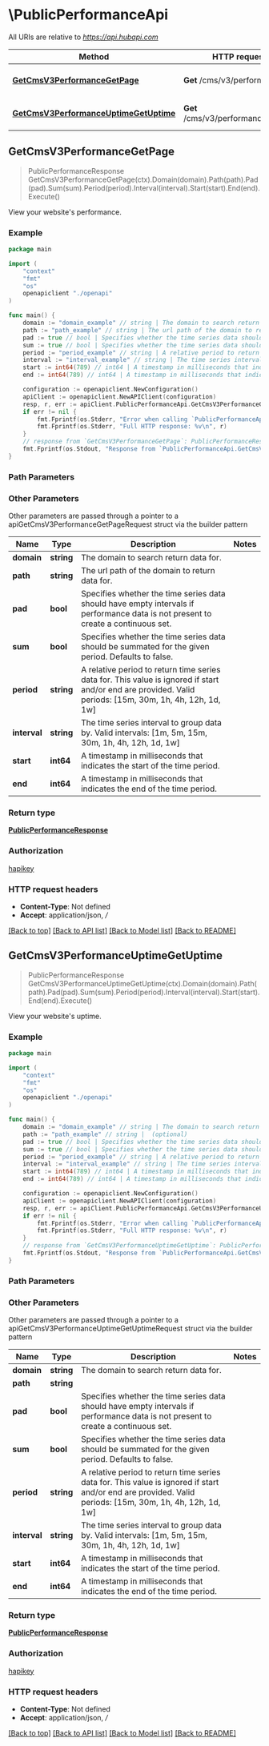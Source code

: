 # \PublicPerformanceApi

All URIs are relative to *https://api.hubapi.com*

Method | HTTP request | Description
------------- | ------------- | -------------
[**GetCmsV3PerformanceGetPage**](PublicPerformanceApi.md#GetCmsV3PerformanceGetPage) | **Get** /cms/v3/performance/ | View your website&#39;s performance.
[**GetCmsV3PerformanceUptimeGetUptime**](PublicPerformanceApi.md#GetCmsV3PerformanceUptimeGetUptime) | **Get** /cms/v3/performance/uptime | View your website&#39;s uptime.



## GetCmsV3PerformanceGetPage

> PublicPerformanceResponse GetCmsV3PerformanceGetPage(ctx).Domain(domain).Path(path).Pad(pad).Sum(sum).Period(period).Interval(interval).Start(start).End(end).Execute()

View your website's performance.



### Example

```go
package main

import (
    "context"
    "fmt"
    "os"
    openapiclient "./openapi"
)

func main() {
    domain := "domain_example" // string | The domain to search return data for. (optional)
    path := "path_example" // string | The url path of the domain to return data for. (optional)
    pad := true // bool | Specifies whether the time series data should have empty intervals if performance data is not present to create a continuous set. (optional)
    sum := true // bool | Specifies whether the time series data should be summated for the given period. Defaults to false. (optional)
    period := "period_example" // string | A relative period to return time series data for. This value is ignored if start and/or end are provided. Valid periods: [15m, 30m, 1h, 4h, 12h, 1d, 1w] (optional)
    interval := "interval_example" // string | The time series interval to group data by. Valid intervals: [1m, 5m, 15m, 30m, 1h, 4h, 12h, 1d, 1w] (optional)
    start := int64(789) // int64 | A timestamp in milliseconds that indicates the start of the time period. (optional)
    end := int64(789) // int64 | A timestamp in milliseconds that indicates the end of the time period. (optional)

    configuration := openapiclient.NewConfiguration()
    apiClient := openapiclient.NewAPIClient(configuration)
    resp, r, err := apiClient.PublicPerformanceApi.GetCmsV3PerformanceGetPage(context.Background()).Domain(domain).Path(path).Pad(pad).Sum(sum).Period(period).Interval(interval).Start(start).End(end).Execute()
    if err != nil {
        fmt.Fprintf(os.Stderr, "Error when calling `PublicPerformanceApi.GetCmsV3PerformanceGetPage``: %v\n", err)
        fmt.Fprintf(os.Stderr, "Full HTTP response: %v\n", r)
    }
    // response from `GetCmsV3PerformanceGetPage`: PublicPerformanceResponse
    fmt.Fprintf(os.Stdout, "Response from `PublicPerformanceApi.GetCmsV3PerformanceGetPage`: %v\n", resp)
}
```

### Path Parameters



### Other Parameters

Other parameters are passed through a pointer to a apiGetCmsV3PerformanceGetPageRequest struct via the builder pattern


Name | Type | Description  | Notes
------------- | ------------- | ------------- | -------------
 **domain** | **string** | The domain to search return data for. | 
 **path** | **string** | The url path of the domain to return data for. | 
 **pad** | **bool** | Specifies whether the time series data should have empty intervals if performance data is not present to create a continuous set. | 
 **sum** | **bool** | Specifies whether the time series data should be summated for the given period. Defaults to false. | 
 **period** | **string** | A relative period to return time series data for. This value is ignored if start and/or end are provided. Valid periods: [15m, 30m, 1h, 4h, 12h, 1d, 1w] | 
 **interval** | **string** | The time series interval to group data by. Valid intervals: [1m, 5m, 15m, 30m, 1h, 4h, 12h, 1d, 1w] | 
 **start** | **int64** | A timestamp in milliseconds that indicates the start of the time period. | 
 **end** | **int64** | A timestamp in milliseconds that indicates the end of the time period. | 

### Return type

[**PublicPerformanceResponse**](PublicPerformanceResponse.md)

### Authorization

[hapikey](../README.md#hapikey)

### HTTP request headers

- **Content-Type**: Not defined
- **Accept**: application/json, */*

[[Back to top]](#) [[Back to API list]](../README.md#documentation-for-api-endpoints)
[[Back to Model list]](../README.md#documentation-for-models)
[[Back to README]](../README.md)


## GetCmsV3PerformanceUptimeGetUptime

> PublicPerformanceResponse GetCmsV3PerformanceUptimeGetUptime(ctx).Domain(domain).Path(path).Pad(pad).Sum(sum).Period(period).Interval(interval).Start(start).End(end).Execute()

View your website's uptime.



### Example

```go
package main

import (
    "context"
    "fmt"
    "os"
    openapiclient "./openapi"
)

func main() {
    domain := "domain_example" // string | The domain to search return data for. (optional)
    path := "path_example" // string |  (optional)
    pad := true // bool | Specifies whether the time series data should have empty intervals if performance data is not present to create a continuous set. (optional)
    sum := true // bool | Specifies whether the time series data should be summated for the given period. Defaults to false. (optional)
    period := "period_example" // string | A relative period to return time series data for. This value is ignored if start and/or end are provided. Valid periods: [15m, 30m, 1h, 4h, 12h, 1d, 1w] (optional)
    interval := "interval_example" // string | The time series interval to group data by. Valid intervals: [1m, 5m, 15m, 30m, 1h, 4h, 12h, 1d, 1w] (optional)
    start := int64(789) // int64 | A timestamp in milliseconds that indicates the start of the time period. (optional)
    end := int64(789) // int64 | A timestamp in milliseconds that indicates the end of the time period. (optional)

    configuration := openapiclient.NewConfiguration()
    apiClient := openapiclient.NewAPIClient(configuration)
    resp, r, err := apiClient.PublicPerformanceApi.GetCmsV3PerformanceUptimeGetUptime(context.Background()).Domain(domain).Path(path).Pad(pad).Sum(sum).Period(period).Interval(interval).Start(start).End(end).Execute()
    if err != nil {
        fmt.Fprintf(os.Stderr, "Error when calling `PublicPerformanceApi.GetCmsV3PerformanceUptimeGetUptime``: %v\n", err)
        fmt.Fprintf(os.Stderr, "Full HTTP response: %v\n", r)
    }
    // response from `GetCmsV3PerformanceUptimeGetUptime`: PublicPerformanceResponse
    fmt.Fprintf(os.Stdout, "Response from `PublicPerformanceApi.GetCmsV3PerformanceUptimeGetUptime`: %v\n", resp)
}
```

### Path Parameters



### Other Parameters

Other parameters are passed through a pointer to a apiGetCmsV3PerformanceUptimeGetUptimeRequest struct via the builder pattern


Name | Type | Description  | Notes
------------- | ------------- | ------------- | -------------
 **domain** | **string** | The domain to search return data for. | 
 **path** | **string** |  | 
 **pad** | **bool** | Specifies whether the time series data should have empty intervals if performance data is not present to create a continuous set. | 
 **sum** | **bool** | Specifies whether the time series data should be summated for the given period. Defaults to false. | 
 **period** | **string** | A relative period to return time series data for. This value is ignored if start and/or end are provided. Valid periods: [15m, 30m, 1h, 4h, 12h, 1d, 1w] | 
 **interval** | **string** | The time series interval to group data by. Valid intervals: [1m, 5m, 15m, 30m, 1h, 4h, 12h, 1d, 1w] | 
 **start** | **int64** | A timestamp in milliseconds that indicates the start of the time period. | 
 **end** | **int64** | A timestamp in milliseconds that indicates the end of the time period. | 

### Return type

[**PublicPerformanceResponse**](PublicPerformanceResponse.md)

### Authorization

[hapikey](../README.md#hapikey)

### HTTP request headers

- **Content-Type**: Not defined
- **Accept**: application/json, */*

[[Back to top]](#) [[Back to API list]](../README.md#documentation-for-api-endpoints)
[[Back to Model list]](../README.md#documentation-for-models)
[[Back to README]](../README.md)


